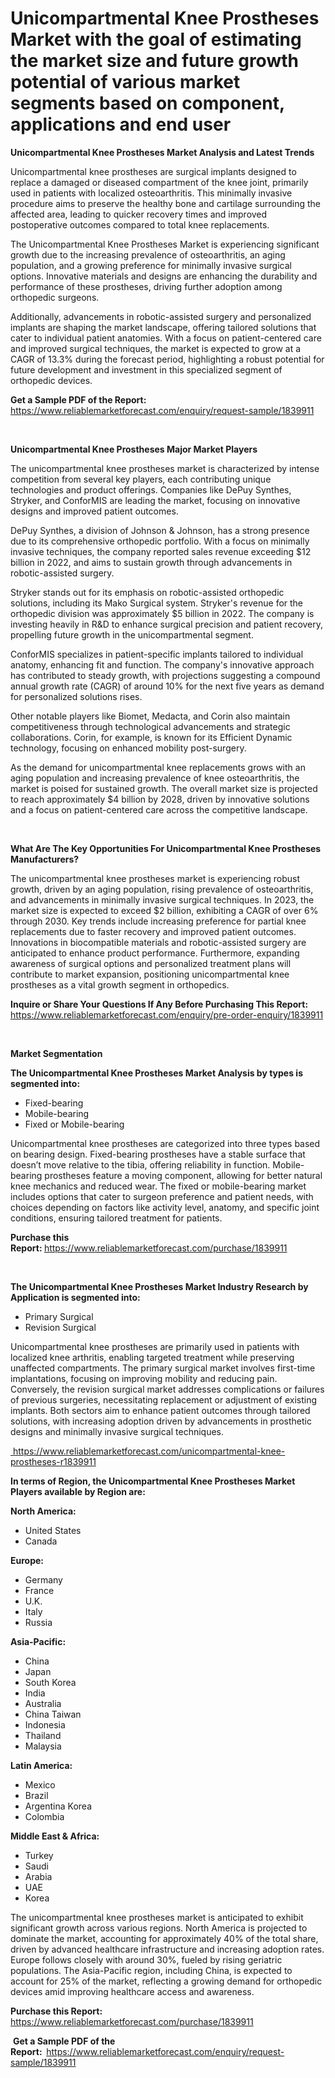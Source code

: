 <p><h1>Unicompartmental Knee Prostheses Market with the goal of estimating the market size and future growth potential of various market segments based on component, applications and end user</h1></p><p><strong>Unicompartmental Knee Prostheses Market Analysis and Latest Trends</strong></p>
<p><p>Unicompartmental knee prostheses are surgical implants designed to replace a damaged or diseased compartment of the knee joint, primarily used in patients with localized osteoarthritis. This minimally invasive procedure aims to preserve the healthy bone and cartilage surrounding the affected area, leading to quicker recovery times and improved postoperative outcomes compared to total knee replacements. </p><p>The Unicompartmental Knee Prostheses Market is experiencing significant growth due to the increasing prevalence of osteoarthritis, an aging population, and a growing preference for minimally invasive surgical options. Innovative materials and designs are enhancing the durability and performance of these prostheses, driving further adoption among orthopedic surgeons. </p><p>Additionally, advancements in robotic-assisted surgery and personalized implants are shaping the market landscape, offering tailored solutions that cater to individual patient anatomies. With a focus on patient-centered care and improved surgical techniques, the market is expected to grow at a CAGR of 13.3% during the forecast period, highlighting a robust potential for future development and investment in this specialized segment of orthopedic devices.</p></p>
<p><strong>Get a Sample PDF of the Report:&nbsp;</strong> <a href="https://www.reliablemarketforecast.com/enquiry/request-sample/1839911?utm_campaign=3728&utm_medium=2&utm_source=Github&utm_content=ia&utm_term=19042025&utm_id=unicompartmental-knee-prostheses">https://www.reliablemarketforecast.com/enquiry/request-sample/1839911</a></p>
<p>&nbsp;</p>
<p><strong>Unicompartmental Knee Prostheses Major Market Players</strong></p>
<p><p>The unicompartmental knee prostheses market is characterized by intense competition from several key players, each contributing unique technologies and product offerings. Companies like DePuy Synthes, Stryker, and ConforMIS are leading the market, focusing on innovative designs and improved patient outcomes.</p><p>DePuy Synthes, a division of Johnson & Johnson, has a strong presence due to its comprehensive orthopedic portfolio. With a focus on minimally invasive techniques, the company reported sales revenue exceeding $12 billion in 2022, and aims to sustain growth through advancements in robotic-assisted surgery.</p><p>Stryker stands out for its emphasis on robotic-assisted orthopedic solutions, including its Mako Surgical system. Stryker's revenue for the orthopedic division was approximately $5 billion in 2022. The company is investing heavily in R&D to enhance surgical precision and patient recovery, propelling future growth in the unicompartmental segment.</p><p>ConforMIS specializes in patient-specific implants tailored to individual anatomy, enhancing fit and function. The company's innovative approach has contributed to steady growth, with projections suggesting a compound annual growth rate (CAGR) of around 10% for the next five years as demand for personalized solutions rises.</p><p>Other notable players like Biomet, Medacta, and Corin also maintain competitiveness through technological advancements and strategic collaborations. Corin, for example, is known for its Efficient Dynamic technology, focusing on enhanced mobility post-surgery.</p><p>As the demand for unicompartmental knee replacements grows with an aging population and increasing prevalence of knee osteoarthritis, the market is poised for sustained growth. The overall market size is projected to reach approximately $4 billion by 2028, driven by innovative solutions and a focus on patient-centered care across the competitive landscape.</p></p>
<p>&nbsp;</p>
<p><strong>What Are The Key Opportunities For Unicompartmental Knee Prostheses Manufacturers?</strong></p>
<p><p>The unicompartmental knee prostheses market is experiencing robust growth, driven by an aging population, rising prevalence of osteoarthritis, and advancements in minimally invasive surgical techniques. In 2023, the market size is expected to exceed $2 billion, exhibiting a CAGR of over 6% through 2030. Key trends include increasing preference for partial knee replacements due to faster recovery and improved patient outcomes. Innovations in biocompatible materials and robotic-assisted surgery are anticipated to enhance product performance. Furthermore, expanding awareness of surgical options and personalized treatment plans will contribute to market expansion, positioning unicompartmental knee prostheses as a vital growth segment in orthopedics.</p></p>
<p><strong>Inquire or Share Your Questions If Any Before Purchasing This Report:</strong> <a href="https://www.reliablemarketforecast.com/enquiry/pre-order-enquiry/1839911?utm_campaign=3728&utm_medium=2&utm_source=Github&utm_content=ia&utm_term=19042025&utm_id=unicompartmental-knee-prostheses">https://www.reliablemarketforecast.com/enquiry/pre-order-enquiry/1839911</a></p>
<p>&nbsp;</p>
<p><strong>Market Segmentation</strong></p>
<p><strong>The Unicompartmental Knee Prostheses Market Analysis by types is segmented into:</strong></p>
<p><ul><li>Fixed-bearing</li><li>Mobile-bearing</li><li>Fixed or Mobile-bearing</li></ul></p>
<p><p>Unicompartmental knee prostheses are categorized into three types based on bearing design. Fixed-bearing prostheses have a stable surface that doesn’t move relative to the tibia, offering reliability in function. Mobile-bearing prostheses feature a moving component, allowing for better natural knee mechanics and reduced wear. The fixed or mobile-bearing market includes options that cater to surgeon preference and patient needs, with choices depending on factors like activity level, anatomy, and specific joint conditions, ensuring tailored treatment for patients.</p></p>
<p><strong>Purchase this Report:&nbsp;</strong><a href="https://www.reliablemarketforecast.com/purchase/1839911?utm_campaign=3728&utm_medium=2&utm_source=Github&utm_content=ia&utm_term=19042025&utm_id=unicompartmental-knee-prostheses">https://www.reliablemarketforecast.com/purchase/1839911</a></p>
<p>&nbsp;</p>
<p><strong>The Unicompartmental Knee Prostheses Market Industry Research by Application is segmented into:</strong></p>
<p><ul><li>Primary Surgical</li><li>Revision Surgical</li></ul></p>
<p><p>Unicompartmental knee prostheses are primarily used in patients with localized knee arthritis, enabling targeted treatment while preserving unaffected compartments. The primary surgical market involves first-time implantations, focusing on improving mobility and reducing pain. Conversely, the revision surgical market addresses complications or failures of previous surgeries, necessitating replacement or adjustment of existing implants. Both sectors aim to enhance patient outcomes through tailored solutions, with increasing adoption driven by advancements in prosthetic designs and minimally invasive surgical techniques.</p></p>
<p><a href="https://www.reliablemarketforecast.com/unicompartmental-knee-prostheses-r1839911?utm_campaign=3728&utm_medium=2&utm_source=Github&utm_content=ia&utm_term=19042025&utm_id=unicompartmental-knee-prostheses">&nbsp;https://www.reliablemarketforecast.com/unicompartmental-knee-prostheses-r1839911</a></p>
<p><strong>In terms of Region, the Unicompartmental Knee Prostheses Market Players available by Region are:</strong></p>
<p>
    <p> <strong> North America: </strong>
        <ul>
            <li>United States</li>
            <li>Canada</li>
        </ul>
        </p> 
    <p> <strong> Europe: </strong>
        <ul>
            <li>Germany</li>
            <li>France</li>
            <li>U.K.</li>
            <li>Italy</li>
            <li>Russia</li>
        </ul>
        </p> 
    <p> <strong> Asia-Pacific: </strong>
        <ul>
            <li>China</li>
            <li>Japan</li>
            <li>South Korea</li>
            <li>India</li>
            <li>Australia</li>
            <li>China Taiwan</li>
            <li>Indonesia</li>
            <li>Thailand</li>
            <li>Malaysia</li>
        </ul>
        </p> 
    <p> <strong> Latin America: </strong>
        <ul>
            <li>Mexico</li>
            <li>Brazil</li>
            <li>Argentina Korea</li>
            <li>Colombia</li>
        </ul>
        </p> 
    <p> <strong> Middle East & Africa: </strong>
        <ul>
            <li>Turkey</li>
            <li>Saudi</li>
            <li>Arabia</li>
            <li>UAE</li>
            <li>Korea</li>
        </ul>
    </p>
    </p>
<p><p>The unicompartmental knee prostheses market is anticipated to exhibit significant growth across various regions. North America is projected to dominate the market, accounting for approximately 40% of the total share, driven by advanced healthcare infrastructure and increasing adoption rates. Europe follows closely with around 30%, fueled by rising geriatric populations. The Asia-Pacific region, including China, is expected to account for 25% of the market, reflecting a growing demand for orthopedic devices amid improving healthcare access and awareness.</p></p>
<p><strong>Purchase this Report: </strong><a href="https://www.reliablemarketforecast.com/purchase/1839911?utm_campaign=3728&utm_medium=2&utm_source=Github&utm_content=ia&utm_term=19042025&utm_id=unicompartmental-knee-prostheses">https://www.reliablemarketforecast.com/purchase/1839911</a></p>
<p>&nbsp;<strong>Get a Sample PDF of the Report:&nbsp;&nbsp;</strong><a href="https://www.reliablemarketforecast.com/enquiry/request-sample/1839911?utm_campaign=3728&utm_medium=2&utm_source=Github&utm_content=ia&utm_term=19042025&utm_id=unicompartmental-knee-prostheses">https://www.reliablemarketforecast.com/enquiry/request-sample/1839911</a></p>
<p><strong></strong></p>
<p><p></p><p></p><p></p></p>
